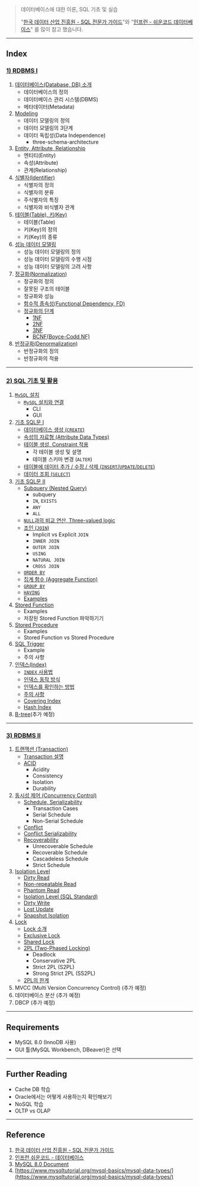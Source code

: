 > 데이터베이스에 대한 이론, SQL 기초 및 실습
>
> "[한국 데이터 산업 진흥원 - SQL 전문가 가이드](https://dataonair.or.kr/db-tech-reference/d-guide/sql/)"와 "[인프런 - 쉬운코드 데이터베이스](https://www.inflearn.com/course/%EB%B0%B1%EC%97%94%EB%93%9C-%EB%8D%B0%EC%9D%B4%ED%84%B0%EB%B2%A0%EC%9D%B4%EC%8A%A4-%EA%B0%9C%EB%A1%A0/dashboard)" 를 많이 참고 했습니다.
>

---

## Index

### [1) RDBMS I](https://github.com/seungki1011/Data-Engineering/blob/main/database/sql/(001)%20Relational%20Database.md)

1. [데이터베이스(Database, DB) 소개](https://github.com/seungki1011/Data-Engineering/blob/main/database/sql/(001)%20Relational%20Database.md#1-%EB%8D%B0%EC%9D%B4%ED%84%B0%EB%B2%A0%EC%9D%B4%EC%8A%A4database-%EC%86%8C%EA%B0%9C)
   * 데이터베이스의 정의
   * 데이터베이스 관리 시스템(DBMS)
   * 메타데이터(Metadata)
2. [Modeling](https://github.com/seungki1011/Data-Engineering/blob/main/database/sql/(001)%20Relational%20Database.md#2-modeling)
   * 데이터 모델링의 정의
   * 데이터 모델링의 3단계
   * 데이터 독립성(Data Independence)
     * three-schema-architecture
3. [Entity, Attribute, Relationship](https://github.com/seungki1011/Data-Engineering/blob/main/database/sql/(001)%20Relational%20Database.md#3-entity-attribute-relationship)
   * 엔티티(Entity)
   * 속성(Attribute)
   * 관계(Relationship)
4. [식별자(Identifier)](https://github.com/seungki1011/Data-Engineering/blob/main/database/sql/(001)%20Relational%20Database.md#4-%EC%8B%9D%EB%B3%84%EC%9E%90identifier)
   * 식별자의 정의
   * 식별자의 분류
   * 주식별자의 특징
   * 식별자와 비식별자 관계
5. [테이블(Table), 키(Key)](https://github.com/seungki1011/Data-Engineering/blob/main/database/sql/(001)%20Relational%20Database.md#5-%ED%85%8C%EC%9D%B4%EB%B8%94table-%ED%82%A4key)
   * 테이블(Table)
   * 키(Key)의 정의
   * 키(Key)의 종류
6. [성능 데이터 모델링](https://github.com/seungki1011/Data-Engineering/blob/main/database/sql/(001)%20Relational%20Database.md#6-%EC%84%B1%EB%8A%A5-%EB%8D%B0%EC%9D%B4%ED%84%B0-%EB%AA%A8%EB%8D%B8%EB%A7%81)
   * 성능 데이터 모델링의 정의
   * 성능 데이터 모델링의 수행 시점
   * 성능 데이터 모델링의 고려 사항
7. [정규화(Normalization)](https://github.com/seungki1011/Data-Engineering/blob/main/database/sql/(001)%20Relational%20Database.md#7-%EC%A0%95%EA%B7%9C%ED%99%94normalization)
   * 정규화의 정의
   * 잘못된 구조의 테이블
   * 정규화와 성능
   * [함수적 종속성(Functional Dependency, FD)](https://github.com/seungki1011/Data-Engineering/blob/main/database/sql/(001)%20Relational%20Database.md#7-4-%ED%95%A8%EC%88%98%EC%A0%81-%EC%A2%85%EC%86%8D%EC%84%B1functional-dependency-fd)
   * [정규화의 단계](https://github.com/seungki1011/Data-Engineering/blob/main/database/sql/(001)%20Relational%20Database.md#7-5-%EC%A0%95%EA%B7%9C%ED%99%94%EC%9D%98-%EB%8B%A8%EA%B3%84)
     * [1NF](https://github.com/seungki1011/Data-Engineering/blob/main/database/sql/(001)%20Relational%20Database.md#7-5-1-1nf)
     * [2NF](https://github.com/seungki1011/Data-Engineering/blob/main/database/sql/(001)%20Relational%20Database.md#7-5-2-2nf)
     * [3NF](https://github.com/seungki1011/Data-Engineering/blob/main/database/sql/(001)%20Relational%20Database.md#7-5-3-3nf)
     * [BCNF(Boyce-Codd NF)](https://github.com/seungki1011/Data-Engineering/blob/main/database/sql/(001)%20Relational%20Database.md#7-5-4-bcnfboyce-codd-normal-form)
8. [반정규화(Denormalization)](https://github.com/seungki1011/Data-Engineering/blob/main/database/sql/(001)%20Relational%20Database.md#8-%EB%B0%98%EC%A0%95%EA%B7%9C%ED%99%94denormalization)
   * 반정규화의 정의
   * 반정규화의 적용

---

### [2) SQL 기초 및 활용](https://github.com/seungki1011/Data-Engineering/blob/main/database/sql/(002)%20Using%20SQL.md)

1. [```MySQL``` 설치](https://github.com/seungki1011/Data-Engineering/blob/main/database/sql/(002)%20Using%20SQL.md#1-mysql-%EC%84%A4%EC%B9%98%EC%99%80-%EC%84%A4%EC%A0%95)
   * [```MySQL``` 설치와 연결](https://github.com/seungki1011/Data-Engineering/blob/main/database/sql/(002)%20Using%20SQL.md#1-1-mysql-%EC%84%A4%EC%B9%98%EC%99%80-%EC%97%B0%EA%B2%B0)
     * CLI
     * GUI
1. [기초 SQL문 I](https://github.com/seungki1011/Data-Engineering/blob/main/database/sql/(002)%20Using%20SQL.md#2-%EA%B8%B0%EC%B4%88-sql%EB%AC%B8-i)
   * [데이터베이스 생성 (```CREATE```)](https://github.com/seungki1011/Data-Engineering/blob/main/database/sql/(002)%20Using%20SQL.md#2-1-%EB%8D%B0%EC%9D%B4%ED%84%B0%EB%B2%A0%EC%9D%B4%EC%8A%A4-%EC%83%9D%EC%84%B1)
   * [속성의 자료형 (Attribute Data Types)](https://github.com/seungki1011/Data-Engineering/blob/main/database/sql/(002)%20Using%20SQL.md#2-2-attribute-data-types)
   * [테이블 생성, Constraint 적용](https://github.com/seungki1011/Data-Engineering/blob/main/database/sql/(002)%20Using%20SQL.md#2-3-%ED%85%8C%EC%9D%B4%EB%B8%94-%EC%83%9D%EC%84%B1-constraint-%EC%A0%81%EC%9A%A9)
     * 각 테이블 생성 및 설명
     * 테이블 스키마 변경 (```ALTER```)
   * [테이블에 데이터 추가 / 수정 / 삭제 (```INSERT```/```UPDATE```/```DELETE```)](https://github.com/seungki1011/Data-Engineering/blob/main/database/sql/(002)%20Using%20SQL.md#2-4-%ED%85%8C%EC%9D%B4%EB%B8%94%EC%97%90-%EB%8D%B0%EC%9D%B4%ED%84%B0-%EC%B6%94%EA%B0%80--%EC%88%98%EC%A0%95--%EC%82%AD%EC%A0%9C)
   * [데이터 조회 (```SELECT```)](https://github.com/seungki1011/Data-Engineering/blob/main/database/sql/(002)%20Using%20SQL.md#2-5-%EB%8D%B0%EC%9D%B4%ED%84%B0-%EC%A1%B0%ED%9A%8C-select)
1. [기초 SQL문 II](https://github.com/seungki1011/Data-Engineering/blob/main/database/sql/(002)%20Using%20SQL.md#3-%EA%B8%B0%EC%B4%88-sql%EB%AC%B8-ii)
   * [Subquery (Nested Query)](https://github.com/seungki1011/Data-Engineering/blob/main/database/sql/(002)%20Using%20SQL.md#3-1-subquery-nested-query)
     * subquery
     * ```IN```, ```EXISTS```
     * ```ANY```
     * ```ALL```
   * [```NULL```과의 비교 연산, Three-valued logic](https://github.com/seungki1011/Data-Engineering/blob/main/database/sql/(002)%20Using%20SQL.md#3-2-null%EA%B3%BC%EC%9D%98-%EB%B9%84%EA%B5%90-%EC%97%B0%EC%82%B0-three-valued-logic)
   * [조인 (```JOIN```)](https://github.com/seungki1011/Data-Engineering/blob/main/database/sql/(002)%20Using%20SQL.md#3-3-%EC%A1%B0%EC%9D%B8-join)
     * Implicit vs Explicit ```JOIN```
     * ```INNER JOIN```
     * ```OUTER JOIN```
     * ```USING```
     * ```NATURAL JOIN```
     * ```CROSS JOIN```
   * [```ORDER BY```](https://github.com/seungki1011/Data-Engineering/blob/main/database/sql/(002)%20Using%20SQL.md#3-4-order-by)
   * [집계 함수 (Aggregate Function)](https://github.com/seungki1011/Data-Engineering/blob/main/database/sql/(002)%20Using%20SQL.md#3-5-aggregate-function)
   * [```GROUP BY```](https://github.com/seungki1011/Data-Engineering/blob/main/database/sql/(002)%20Using%20SQL.md#3-6-group-by)
   * [```HAVING```](https://github.com/seungki1011/Data-Engineering/blob/main/database/sql/(002)%20Using%20SQL.md#3-7-having)
   * [Examples](https://github.com/seungki1011/Data-Engineering/blob/main/database/sql/(002)%20Using%20SQL.md#3-8-%EC%A1%B0%ED%9A%8C-%EC%A7%91%EA%B3%84-%EC%98%88%EC%8B%9C)
1. [Stored Function](https://github.com/seungki1011/Data-Engineering/blob/main/database/sql/(002)%20Using%20SQL.md#4-stored-function)
   * Examples
   * 저장된 Stored Function 파악하기기 
1. [Stored Procedure](https://github.com/seungki1011/Data-Engineering/blob/main/database/sql/(002)%20Using%20SQL.md#5-stored-procedure)
   * Examples
   * Stored Function vs Stored Procedure
1. [SQL Trigger](https://github.com/seungki1011/Data-Engineering/blob/main/database/sql/(002)%20Using%20SQL.md#6-sql-trigger)
   * Example
   * 주의 사항
1. [인덱스(Index)](https://github.com/seungki1011/Data-Engineering/blob/main/database/sql/(002)%20Using%20SQL.md#7-%EC%9D%B8%EB%8D%B1%EC%8A%A4index)
   * [```INDEX``` 사용법](https://github.com/seungki1011/Data-Engineering/blob/main/database/sql/(002)%20Using%20SQL.md#7-1-index-%EC%82%AC%EC%9A%A9%EB%B2%95)
   * [인덱스 동작 방식](https://github.com/seungki1011/Data-Engineering/blob/main/database/sql/(002)%20Using%20SQL.md#7-2-%EC%9D%B8%EB%8D%B1%EC%8A%A4-%EB%8F%99%EC%9E%91-%EB%B0%A9%EC%8B%9D)
   * [인덱스를 확인하는 방법](https://github.com/seungki1011/Data-Engineering/blob/main/database/sql/(002)%20Using%20SQL.md#7-3-index%EB%A5%BC-%ED%99%95%EC%9D%B8%ED%95%98%EB%8A%94-%EB%B0%A9%EB%B2%95)
   * [주의 사항](https://github.com/seungki1011/Data-Engineering/blob/main/database/sql/(002)%20Using%20SQL.md#7-4-%EC%A3%BC%EC%9D%98-%EC%82%AC%ED%95%AD)
   * [Covering Index](https://github.com/seungki1011/Data-Engineering/blob/main/database/sql/(002)%20Using%20SQL.md#7-5-covering-index)
   * [Hash Index](https://github.com/seungki1011/Data-Engineering/blob/main/database/sql/(002)%20Using%20SQL.md#7-6-hash-index)
1. [B-tree](https://github.com/seungki1011/Data-Engineering/blob/main/database/sql/(002)%20Using%20SQL.md#8-b-tree)(추가 예정)

---

### [3) RDBMS II](https://github.com/seungki1011/Data-Engineering/blob/main/database/sql/(003)%20Relational%20Database%202.md)

1. [트랜잭션 (Transaction)](https://github.com/seungki1011/Data-Engineering/blob/main/database/sql/(003)%20Relational%20Database%202.md#1-transaction)
   * [Transaction 설명](https://github.com/seungki1011/Data-Engineering/blob/main/database/sql/(003)%20Relational%20Database%202.md#1-1-transaction-%EC%84%A4%EB%AA%85)
   * [ACID](https://github.com/seungki1011/Data-Engineering/blob/main/database/sql/(003)%20Relational%20Database%202.md#1-2-acid)
     * Acidity
     * Consistency
     * Isolation
     * Durability
2. [동시성 제어 (Concurrency Control)](https://github.com/seungki1011/Data-Engineering/blob/main/database/sql/(003)%20Relational%20Database%202.md#2-concurrency-control)
   * [Schedule, Serializability](https://github.com/seungki1011/Data-Engineering/blob/main/database/sql/(003)%20Relational%20Database%202.md#2-1-schedule-serializability)
     * Transaction Cases
     * Serial Schedule
     * Non-Serial Schedule
   * [Conflict](https://github.com/seungki1011/Data-Engineering/blob/main/database/sql/(003)%20Relational%20Database%202.md#2-2-conflict)
   * [Conflict Serializability](https://github.com/seungki1011/Data-Engineering/blob/main/database/sql/(003)%20Relational%20Database%202.md#2-3-conflict-serializability-protocol)
   * [Recoverability](https://github.com/seungki1011/Data-Engineering/blob/main/database/sql/(003)%20Relational%20Database%202.md#2-4-recoverability)
     * Unrecoverable Schedule
     * Recoverable Schedule
     * Cascadeless Schedule
     * Strict Schedule
3. [Isolation Level](https://github.com/seungki1011/Data-Engineering/blob/main/database/sql/(003)%20Relational%20Database%202.md#3-isolation-level)
   * [Dirty Read](https://github.com/seungki1011/Data-Engineering/blob/main/database/sql/(003)%20Relational%20Database%202.md#3-1-dirty-read)
   * [Non-repeatable Read](https://github.com/seungki1011/Data-Engineering/blob/main/database/sql/(003)%20Relational%20Database%202.md#3-2-non-repeatable-read)
   * [Phantom Read](https://github.com/seungki1011/Data-Engineering/blob/main/database/sql/(003)%20Relational%20Database%202.md#3-3-phantom-read)
   * [Isolation Level (SQL Standard)](https://github.com/seungki1011/Data-Engineering/blob/main/database/sql/(003)%20Relational%20Database%202.md#3-4-isolation-level-sql-standard)
   * [Dirty Write](https://github.com/seungki1011/Data-Engineering/blob/main/database/sql/(003)%20Relational%20Database%202.md#3-5-dirty-write)
   * [Lost Update](https://github.com/seungki1011/Data-Engineering/blob/main/database/sql/(003)%20Relational%20Database%202.md#3-6-lost-update)
   * [Snapshot Isolation](https://github.com/seungki1011/Data-Engineering/blob/main/database/sql/(003)%20Relational%20Database%202.md#3-7-snapshot-isolation)
4. [Lock](https://github.com/seungki1011/Data-Engineering/blob/main/database/sql/(003)%20Relational%20Database%202.md#4-lock)
   * [Lock 소개](https://github.com/seungki1011/Data-Engineering/blob/main/database/sql/(003)%20Relational%20Database%202.md#4-1-lock-%EC%86%8C%EA%B0%9C)
   * [Exclusive Lock](https://github.com/seungki1011/Data-Engineering/blob/main/database/sql/(003)%20Relational%20Database%202.md#4-2-exclusive-lock-%EB%B0%B0%ED%83%80%EC%A0%81-lock)
   * [Shared Lock](https://github.com/seungki1011/Data-Engineering/blob/main/database/sql/(003)%20Relational%20Database%202.md#4-3-shared-lock-%EA%B3%B5%EC%9C%A0-lock)
   * [2PL (Two-Phased Locking)](https://github.com/seungki1011/Data-Engineering/blob/main/database/sql/(003)%20Relational%20Database%202.md#4-3-2pl-2-phase-locking)
     * Deadlock
     * Conservative 2PL
     * Strict 2PL (S2PL)
     * Strong Strict 2PL (SS2PL)
   * [2PL의 한계](https://github.com/seungki1011/Data-Engineering/blob/main/database/sql/(003)%20Relational%20Database%202.md#4-7-2pl%EC%9D%98-%ED%95%9C%EA%B3%84)
5. MVCC (Multi Version Concurrency Control) (추가 예정)
6. 데이터베이스 분산 (추가 예정)
7. DBCP (추가 예정)



---

## Requirements

* MySQL 8.0 (InnoDB 사용)
* GUI 툴(MySQL Workbench, DBeaver)은 선택

---

## Further Reading

* Cache DB 학습
* Oracle에서는 어떻게 사용하는지 확인해보기
* NoSQL 학습 
* OLTP vs OLAP



---

## Reference

1. [한국 데이터 산업 진흥원 - SQL 전문가 가이드](https://dataonair.or.kr/db-tech-reference/d-guide/sql/)
2. [인프런 쉬운코드 - 데이터베이스](https://www.inflearn.com/course/%EB%B0%B1%EC%97%94%EB%93%9C-%EB%8D%B0%EC%9D%B4%ED%84%B0%EB%B2%A0%EC%9D%B4%EC%8A%A4-%EA%B0%9C%EB%A1%A0/dashboard)
3. [MySQL 8.0 Document](https://dev.mysql.com/doc/mysql-installation-excerpt/8.0/en/macos-installation.html)
4. [https://www.mysqltutorial.org/mysql-basics/mysql-data-types/](https://www.mysqltutorial.org/mysql-basics/mysql-data-types/)

